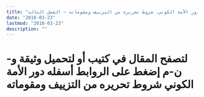 ```yaml
---
title: "دور الأمة الكوني، شروط تحريره من التزييف ومقوماته – الفصل الثالث"
date: "2018-03-23"
lastmod: "2018-03-23"
description: ""
---
```

# **لتصفح المقال في كتيب أو لتحميل وثيقة و-ن-م إضغط على الروابط أسفله** **دور الأمة الكوني شروط تحريره من التزييف ومقوماته**

###